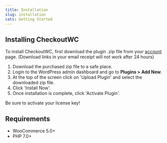 ```yaml
---
title: Installation
slug: installation
cats: Getting Started
---
```


<h2>Installing CheckoutWC</h2>
<p>To install CheckoutWC, first download the plugin .zip file from your <a href="https://www.checkoutwc.com/account/">account</a> page. (Download links in your email receipt will not work after 24 hours)</p>
<ol>
<li>Download the purchased zip file to a safe place.</li>
<li>Login to the WordPress admin dashboard and go to <strong>Plugins &gt; Add New</strong>.</li>
<li>At the top of the screen click on 'Upload Plugin' and select the downloaded zip file.</li>
<li>Click 'Install Now'.</li>
<li>Once installation is complete, click 'Activate Plugin'.</li>
</ol>
<p>Be sure to activate your license key!</p>
<h2>Requirements</h2>
<ul>
<li>WooCommerce 5.0+</li>
<li>PHP 7.0+</li>
</ul>
